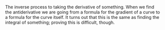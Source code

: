 The inverse process to taking the derivative of something. When we find
the antiderivative we are going from a formula for the gradient of a
curve to a formula for the curve itself. It turns out that this is the
same as finding the integral of something; proving this is difficult,
though.
